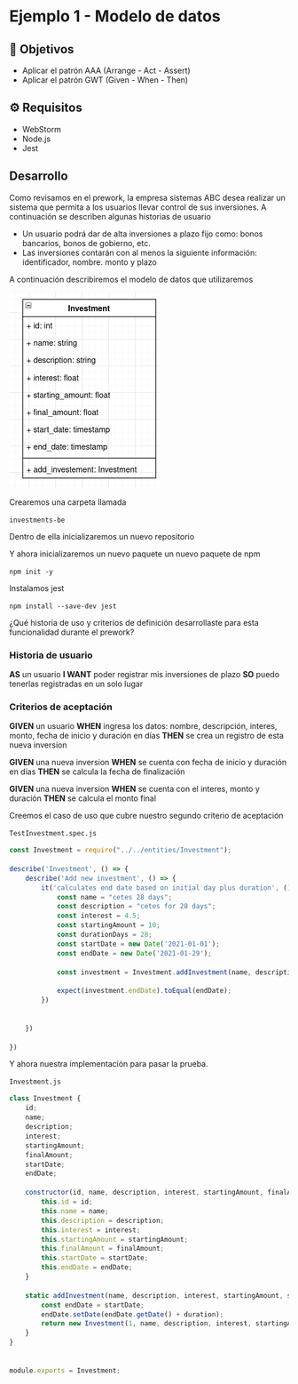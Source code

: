 # Ejemplo 1 - Modelo de datos

## :dart: Objetivos

- Aplicar el patrón AAA (Arrange -  Act - Assert)
- Aplicar el patrón GWT (Given - When - Then)

## ⚙ Requisitos

- WebStorm
- Node.js
- Jest

## Desarrollo

Como revisamos en el prework, la empresa sistemas ABC desea realizar un sistema que permita a los usuarios llevar
control de sus inversiones. A continuación se describen algunas historias de usuario

- Un usuario podrá dar de alta inversiones a plazo fijo como: bonos bancarios, bonos de gobierno, etc.
- Las inversiones contarán con al menos la siguiente información: identificador, nombre. monto y plazo

A continuación describiremos el modelo de datos que utilizaremos

![img_4.png](img_4.png)

Crearemos una carpeta llamada

`investments-be`

Dentro de ella inicializaremos un nuevo repositorio

Y ahora inicializaremos un nuevo paquete un nuevo paquete de npm

`npm init -y`

Instalamos jest

`npm install --save-dev jest`

¿Qué historia de uso y criterios de definición desarrollaste para esta funcionalidad durante el prework?

### Historia de usuario

**AS** un usuario
**I WANT** poder registrar mis inversiones de plazo
**SO** puedo tenerlas registradas en un solo lugar

### Criterios de aceptación

**GIVEN** un usuario
**WHEN** ingresa los datos: nombre, descripción, interes, monto, fecha de inicio y duración en días
**THEN** se crea un registro de esta nueva inversion

**GIVEN** una nueva inversion
**WHEN** se cuenta con fecha de inicio y duración en días
**THEN** se calcula la fecha de finalización

**GIVEN** una nueva inversion
**WHEN** se cuenta con el interes, monto y duración
**THEN** se calcula el monto final

Creemos el caso de uso que cubre nuestro segundo criterio de aceptación

`TestInvestment.spec.js`

```javascript
const Investment = require("../../entities/Investment");

describe('Investment', () => {
    describe('Add new investment', () => {
        it('calculates end date based on initial day plus duration', () => {
            const name = "cetes 28 days";
            const description = "cetes for 28 days";
            const interest = 4.5;
            const startingAmount = 10;
            const durationDays = 28;
            const startDate = new Date('2021-01-01');
            const endDate = new Date('2021-01-29');

            const investment = Investment.addInvestment(name, description, interest, startingAmount, startDate, durationDays);

            expect(investment.endDate).toEqual(endDate);
        })


    })

})

```

Y ahora nuestra implementación para pasar la prueba.

`Investment.js`

```javascript
class Investment {
    id;
    name;
    description;
    interest;
    startingAmount;
    finalAmount;
    startDate;
    endDate;

    constructor(id, name, description, interest, startingAmount, finalAmount, startDate, endDate) {
        this.id = id;
        this.name = name;
        this.description = description;
        this.interest = interest;
        this.startingAmount = startingAmount;
        this.finalAmount = finalAmount;
        this.startDate = startDate;
        this.endDate = endDate;
    }

    static addInvestment(name, description, interest, startingAmount, startDate, duration) {
        const endDate = startDate;
        endDate.setDate(endDate.getDate() + duration);
        return new Investment(1, name, description, interest, startingAmount, 0, startDate, endDate)
    }
}


module.exports = Investment;


```

